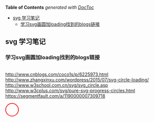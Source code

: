 <!-- START doctoc generated TOC please keep comment here to allow auto update -->
<!-- DON'T EDIT THIS SECTION, INSTEAD RE-RUN doctoc TO UPDATE -->
**Table of Contents**  *generated with [DocToc](https://github.com/thlorenz/doctoc)*

- [svg 学习笔记](#svg-%E5%AD%A6%E4%B9%A0%E7%AC%94%E8%AE%B0)
  - [学习svg画圆加loading找到的blogs链接](#%E5%AD%A6%E4%B9%A0svg%E7%94%BB%E5%9C%86%E5%8A%A0loading%E6%89%BE%E5%88%B0%E7%9A%84blogs%E9%93%BE%E6%8E%A5)

<!-- END doctoc generated TOC please keep comment here to allow auto update -->

##	 svg 学习笔记 
###  学习svg画圆加loading找到的blogs链接	
<br> http://www.cnblogs.com/coco1s/p/6225973.html
<br> http://www.zhangxinxu.com/wordpress/2015/07/svg-circle-loading/
<br> http://www.w3school.com.cn/svg/svg_circle.asp
<br> http://www.w3cplus.com/svg/pure-svg-progress-circles.html
<br> https://segmentfault.com/a/1190000007309718

<svg version="1.1" xmlns="http://www.w3.org/2000/svg" xmlns:xlink="http://www.w3.org/1999/xlink" xml:space="preserve"
     width="42" height="42" viewbox="0 0 42 42">
    <circle r="20" cy="21" cx="21" stroke-width="1" stroke="#333" fill="none"/>
    <circle class="progress" r="20" cy="21" cx="21" stroke-width="2" stroke="red" fill="none"/>
</svg>
